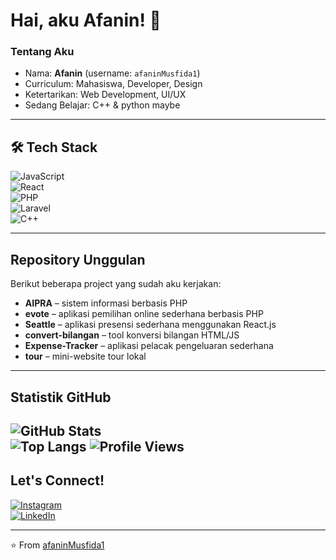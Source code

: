 # Hai, aku Afanin! 👋

### Tentang Aku
-  Nama: **Afanin** (username: `afaninMusfida1`)
-  Curriculum: Mahasiswa, Developer, Design
-  Ketertarikan: Web Development, UI/UX
-  Sedang Belajar: C++ & python maybe

---

## 🛠️ Tech Stack
![JavaScript](https://img.shields.io/badge/JavaScript-F7DF1E?style=for-the-badge&logo=javascript&logoColor=black)  
![React](https://img.shields.io/badge/React-61DAFB?style=for-the-badge&logo=react&logoColor=black)  
![PHP](https://img.shields.io/badge/PHP-777BB4?style=for-the-badge&logo=php&logoColor=white)  
![Laravel](https://img.shields.io/badge/Laravel-FF2D20?style=for-the-badge&logo=laravel&logoColor=white)  
![C++](https://img.shields.io/badge/C++-00599C?style=for-the-badge&logo=cplusplus&logoColor=white)


---

##  Repository Unggulan
Berikut beberapa project yang sudah aku kerjakan:
- **AIPRA** – sistem informasi berbasis PHP
- **evote** – aplikasi pemilihan online sederhana berbasis PHP
- **Seattle** – aplikasi presensi sederhana menggunakan React.js
- **convert-bilangan** – tool konversi bilangan HTML/JS
- **Expense-Tracker** – aplikasi pelacak pengeluaran sederhana
- **tour** – mini-website tour lokal

---

##  Statistik GitHub
![GitHub Stats](https://github-readme-stats.vercel.app/api?username=afaninMusfida1&show_icons=true&theme=tokyonight)  
![Top Langs](https://github-readme-stats.vercel.app/api/top-langs/?username=afaninMusfida1&layout=compact&theme=tokyonight)
![Profile Views](https://komarev.com/ghpvc/?username=afaninMusfida1&style=flat-square&color=blue)
---

##  Let's Connect!
[![Instagram](https://img.shields.io/badge/Instagram-E4405F?style=for-the-badge&logo=instagram&logoColor=white)](https://www.instagram.com/afaniwn)  
[![LinkedIn](https://img.shields.io/badge/LinkedIn-0A66C2?style=for-the-badge&logo=linkedin&logoColor=white)](https://www.linkedin.com/in/afanin-musfida-414833317)

---

⭐️ From [afaninMusfida1](https://github.com/afaninMusfida1)
